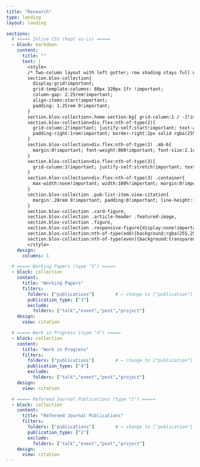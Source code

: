 ```yaml
---
title: "Research"
type: landing
layout: landing

sections:
  # ===== Inline CSS (kept as-is) =====
  - block: markdown
    content:
      title: ""
      text: |
        <style>
        /* Two-column layout with left gutter; row shading stays full width */
        section.blox-collection{
          display:grid!important;
          grid-template-columns: 80px 320px 1fr !important;
          column-gap: 2.25rem!important;
          align-items:start!important;
          padding: 1.25rem 0!important;
        }
        section.blox-collection>.home-section-bg{ grid-column:1 / -1!important }
        section.blox-collection>div.flex:nth-of-type(2){
          grid-column:2!important; justify-self:start!important; text-align:left!important;
          padding-right:1rem!important; border-right:2px solid rgba(255,255,255,.1)!important;
        }
        section.blox-collection>div.flex:nth-of-type(2) .mb-6{
          margin:0!important; font-weight:800!important; font-size:2.1rem!important; line-height:1.15!important;
        }
        section.blox-collection>div.flex:nth-of-type(3){
          grid-column:3!important; justify-self:stretch!important; text-align:left!important; width:100%!important;
        }
        section.blox-collection>div.flex:nth-of-type(3) .container{
          max-width:none!important; width:100%!important; margin:0!important; padding:0!important;
        }
        section.blox-collection .pub-list-item.view-citation{
          margin:.28rem 0!important; padding:0!important; line-height:1.35!important; font-size:1rem!important;
        }
        section.blox-collection .card-figure,
        section.blox-collection .article-header .featured-image,
        section.blox-collection .figure,
        section.blox-collection .responsive-figure{display:none!important}
        section.blox-collection:nth-of-type(odd){background:rgba(255,255,255,.03)!important}
        section.blox-collection:nth-of-type(even){background:transparent!important}
        </style>
    design:
      columns: 1

  # ===== Working Papers (type "3") =====
  - block: collection
    content:
      title: "Working Papers"
      filters:
        folders: ["publications"]        # ← change to ["publication"] if singular
        publication_type: ["3"]
        exclude:
          folders: ["talk","event","post","project"]
    design:
      view: citation

  # ===== Work in Progress (type "4") =====
  - block: collection
    content:
      title: "Work in Progress"
      filters:
        folders: ["publications"]        # ← change to ["publication"] if singular
        publication_type: ["4"]
        exclude:
          folders: ["talk","event","post","project"]
    design:
      view: citation

  # ===== Refereed Journal Publications (type "2") =====
  - block: collection
    content:
      title: "Refereed Journal Publications"
      filters:
        folders: ["publications"]        # ← change to ["publication"] if singular
        publication_type: ["2"]
        exclude:
          folders: ["talk","event","post","project"]
    design:
      view: citation
---
```

